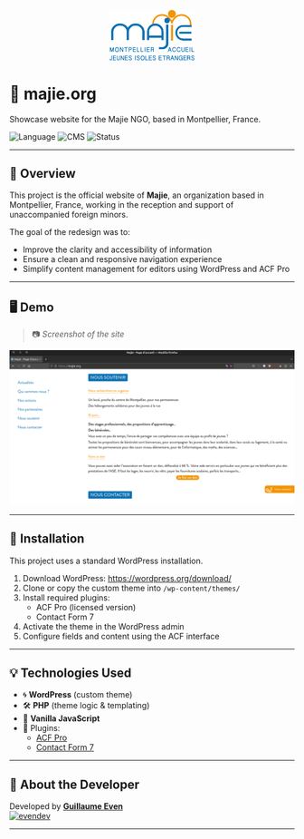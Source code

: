 <p align="center">
  <img src="assets/logo.png" alt="Majie Logo" width="150"/>
</p>

# 🌿 majie.org  
Showcase website for the Majie NGO, based in Montpellier, France.

![Language](https://img.shields.io/badge/Code-PHP-blue?logo=php)
![CMS](https://img.shields.io/badge/WordPress-6.x-lightgrey?logo=wordpress)
![Status](https://img.shields.io/badge/status-live-green)

---

## 📖 Overview

This project is the official website of **Majie**, an organization based in Montpellier, France, working in the reception and support of unaccompanied foreign minors.

The goal of the redesign was to:
- Improve the clarity and accessibility of information
- Ensure a clean and responsive navigation experience
- Simplify content management for editors using WordPress and ACF Pro

---

## 🖥️ Demo

> 📷 *Screenshot of the site*

![Demo](assets/screenshot.png)

---

## 🚀 Installation

This project uses a standard WordPress installation.

1. Download WordPress: https://wordpress.org/download/
2. Clone or copy the custom theme into `/wp-content/themes/`
3. Install required plugins:
   - ACF Pro (licensed version)
   - Contact Form 7
4. Activate the theme in the WordPress admin
5. Configure fields and content using the ACF interface

---

## 💡 Technologies Used

- 🌀 **WordPress** (custom theme)
- 🛠️ **PHP** (theme logic & templating)
- 🌿 **Vanilla JavaScript**
- 🔌 Plugins:
  - [ACF Pro](https://www.advancedcustomfields.com/pro/)
  - [Contact Form 7](https://contactform7.com/)

---

## 👤 About the Developer

Developed by [**Guillaume Even**](https://evendev.net)  
[![evendev](https://evendev.net/img/logo.svg)](https://evendev.net)

---
